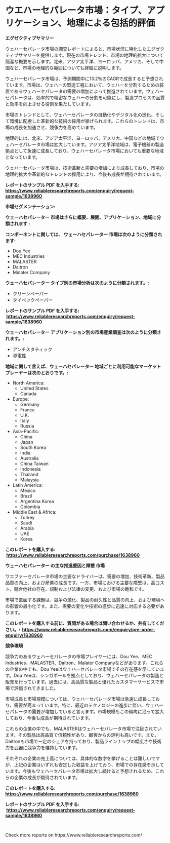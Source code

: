 <p><h1>ウエハーセパレータ市場：タイプ、アプリケーション、地理による包括的評価</h1></p><p><strong>エグゼクティブサマリー</strong></p>
<p><p>ウェハーセパレータ市場の調査レポートによると、市場状況に特化したエグゼクティブサマリーを提供します。現在の市場トレンド、市場の地理的拡大について簡潔な概要を示します。北米、アジア太平洋、ヨーロッパ、アメリカ、そして中国など、市場の地理的な範囲についても詳細に説明します。</p><p>ウェハーセパレータ市場は、予測期間中に13.2％のCAGRで成長すると予想されています。市場は、ウェハーの製造工程において、ウェハーを分割するための装置であるウェハーセパレータの需要の増加によって推進されています。ウェハーセパレータは、効率的で精密なウェハーの分割を可能にし、製造プロセスの品質と効率を向上させる役割を果たしています。</p><p>市場のトレンドとして、ウェハーセパレータの自動化やデジタル化の進化、そして環境に配慮した革新的な技術の採用が挙げられます。これらのトレンドは、市場の成長を加速させ、競争力を高めています。</p><p>地理的には、北米、アジア太平洋、ヨーロッパ、アメリカ、中国などの地域でウェハーセパレータ市場は拡大しています。アジア太平洋地域は、電子機器の製造拠点として急速に成長しており、ウェハーセパレータ市場においても重要な地域となっています。</p><p>ウェハーセパレータ市場は、技術革新と需要の増加により成長しており、市場の地理的拡大や革新的なトレンドの採用により、今後も成長が期待されています。</p></p>
<p><strong>レポートのサンプル PDF を入手する: <a href="https://www.reliableresearchreports.com/enquiry/request-sample/1638960">https://www.reliableresearchreports.com/enquiry/request-sample/1638960</a></strong></p>
<p><strong>市場セグメンテーション:</strong></p>
<p><strong> ウェーハセパレーター 市場はさらに概要、展開、アプリケーション、地域に分類されます :</strong></p>
<p><strong>コンポーネントに関しては、 ウェーハセパレーター 市場は次のように分類されます: &nbsp;</strong></p>
<p><ul><li>Dou Yee</li><li>MEC Industries</li><li>MALASTER</li><li>Daitron</li><li>Malater Company</li></ul></p>
<p><strong> ウェーハセパレーター タイプ別の市場分析は次のように分類されます。:</strong></p>
<p><ul><li>クリーンペーパー</li><li>タイベックペーパー</li></ul></p>
<p><strong>レポートのサンプル PDF を入手する: &nbsp;<a href="https://www.reliableresearchreports.com/enquiry/request-sample/1638960">https://www.reliableresearchreports.com/enquiry/request-sample/1638960</a></strong></p>
<p><strong> ウェーハセパレーター アプリケーション別の市場産業調査は次のように分類されます。:</strong></p>
<p><ul><li>アンチスタティック</li><li>導電性</li></ul></p>
<p><strong>地域に関して言えば、ウェーハセパレーター 地域ごとに利用可能なマーケットプレーヤーは次のとおりです。:</strong></p>
<p><ul>
    <li>
        North America:
        <ul>
            <li>United States</li>
            <li>Canada</li>
        </ul>
    </li>
    <li>
        Europe:
        <ul>
            <li>Germany</li>
            <li>France</li>
            <li>U.K.</li>
            <li>Italy</li>
            <li>Russia</li>
        </ul>
    </li>
    <li>
        Asia-Pacific:
        <ul>
            <li>China</li>
            <li>Japan</li>
            <li>South Korea</li>
            <li>India</li>
            <li>Australia</li>
            <li>China Taiwan</li>
            <li>Indonesia</li>
            <li>Thailand</li>
            <li>Malaysia</li>
        </ul>
    </li>
    <li>
        Latin America:
        <ul>
            <li>Mexico</li>
            <li>Brazil</li>
            <li>Argentina Korea</li>
            <li>Colombia</li>
        </ul>
    </li>
    <li>
        Middle East & Africa:
        <ul>
            <li>Turkey</li>
            <li>Saudi</li>
            <li>Arabia</li>
            <li>UAE</li>
            <li>Korea</li>
        </ul>
    </li>
    </ul></p>
<p><strong>このレポートを購入する: &nbsp;<a href="https://www.reliableresearchreports.com/purchase/1638960">https://www.reliableresearchreports.com/purchase/1638960</a></strong></p>
<p><strong>ウェーハセパレーター の主な推進要因と障壁 市場</strong></p>
<p><p>ワエファーセパレータ市場の主要なドライバーは、需要の増加、技術革新、製品品質の向上、および産業の成長です。一方、市場における主要な障壁は、高コスト、競合他社の存在、規制および法律の変更、および市場の飽和です。</p><p>市場で直面する課題は、競争の激化、製品の耐久性と品質の向上、および環境への影響の最小化です。また、需要の変化や技術の進歩に迅速に対応する必要があります。</p></p>
<p><strong>このレポートを購入する前に、質問がある場合は問い合わせるか、共有してください。:&nbsp; <a href="https://www.reliableresearchreports.com/enquiry/pre-order-enquiry/1638960">https://www.reliableresearchreports.com/enquiry/pre-order-enquiry/1638960</a></strong></p>
<p><strong>競争環境</strong></p>
<p><p>競争力のあるウェハーセパレータの市場プレイヤーには、Dou Yee、MEC Industries、MALASTER、Daitron、Malater Companyなどがあります。これらの企業の中でも、Dou Yeeはウェハーセパレータ市場でその存在感を示しています。Dou Yeeは、シンガポールを拠点としており、ウェハーセパレータの製造と販売を行っています。過去には、高品質な製品と優れたカスタマーサービスで市場で評価されてきました。</p><p>市場成長と市場規模については、ウェハーセパレータ市場は急速に成長しており、需要が高まっています。特に、最近のテクノロジーの進歩に伴い、ウェハーセパレータの需要が増加していると言えます。市場規模もこの傾向に沿って拡大しており、今後も成長が期待されています。</p><p>これらの企業の中でも、MALASTERはウェハーセパレータ市場で注目されています。その製品は高品質で信頼性があり、顧客からの評判も高いです。また、Daitronも市場で一定のシェアを持っており、製品ラインナップの幅広さや技術力を武器に競争力を維持しています。</p><p>それぞれの企業の売上高については、具体的な数字を挙げることは難しいですが、上記の企業はいずれも安定した収益を上げており、市場での存在感を示しています。今後もウェハーセパレータ市場は拡大し続けると予想されるため、これらの企業の成長が期待されています。</p></p>
<p><strong>このレポートを購入する: &nbsp; <a href="https://www.reliableresearchreports.com/purchase/1638960">https://www.reliableresearchreports.com/purchase/1638960</a></strong></p>
<p><strong>レポートのサンプル PDF を入手する: &nbsp;<a href="https://www.reliableresearchreports.com/enquiry/request-sample/1638960">https://www.reliableresearchreports.com/enquiry/request-sample/1638960</a></strong><strong></strong></p>
<p>&nbsp;</p>
<p>Check more reports on https://www.reliableresearchreports.com/</p>